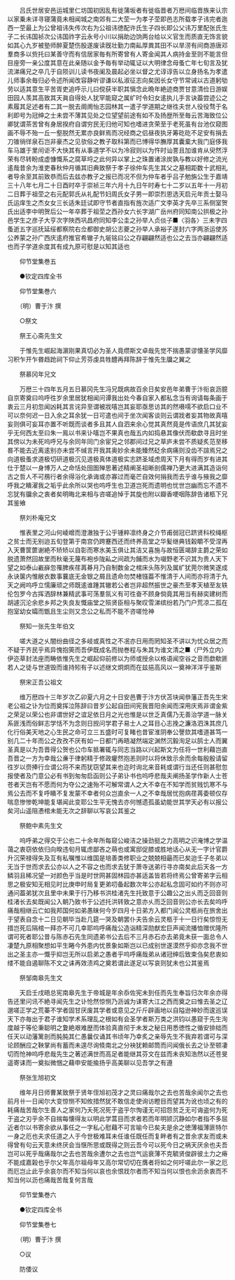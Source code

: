 <!-- { "loadSidebar": true } -->
　　吕氏世居安邑运城里仁坊国初因乱有徙蒲坂者有徙临晋者万厯间临晋族来认宗以家乗未详寻寝蒲竟未相闻城之南郊有二大茔一为孝子茔即邑志所载孝子讳完者迤西一茔最上为公曾祖讳失传次右为公祖讳徳配许氏生子四长即公父讳万里配张氏生子二长讳国祯次公讳国祚字云永号小川以捐助边饷两台给以义官生而质直无饰言貌如其心九岁被塾师醉夏楚伤股遂废读旣壮勤力南畆厚粪其田不以旱涝有间商游唐邓羣商多以赀托曰某善守而有信居家毎有所寄曾有人寄金闻其人病持金至则不能言但目座旁一亲公度其意在此亲随以金予毎有举动辄证以大明律念母蚤亡年七旬言及犹流涕痛兄之卒几于自陨训儿读书夜阑及晨起必坐以督之尤谆谆告以立身扬名为孝遣儿师事余毎归必令述所闻改容静听谬谦以私淑征志向矣因长女守节常诫以古道躬劬劳以适其意生平苦胥吏追呼示儿曰傥获半职其愼念此晩年絶迹商贾甘意清俭日游娱田园人羡其高致其天眞自得处人犹罕能窥之属纩时令妇女逺执儿手言诀葢尝迹公之素履其足述者有二其一脱去阛阓怡志园林其一遣子学道期之继徃夫世人役役骛于名利即号为冠绅之士未尝不薄其见处之位望望前途有如不及扬歴所至毎云苦海致位公卿犹谓茶苦曾有身居揆府自谓穷民无归他可知也嗜进贪荣至于老死虽有台池仅窥图画不辱不殆一丘一壑脱然无累亦良鲜焉而况经商之侣昼夜执牙筹矻矻不足安有捐去刀锥徜徉泉石岂非豪杰之见欤俗之教子取科第而已博得华膴厚其囊槖大我门庭侈我车马雄于里闬讵不大快其有从事道学不以为冷寂则以为忤时讪詈且加谁肯从臾然浮荣有尽转盼成虚慷慨系之腐草埒之此何异以掌上之珠置诸涂炭孰与教以好修之流光逺哉昔余为淮吏春秋仲月循其旧典致祭于孝子徐仲车先生其父之墓相距数十武相礼者导余至其前致恭而后去兹亦教子之报已而况不但为仲车者乎吕子勉旃公生于嘉靖三十八年七月二十日酉时卒于崇祯三年六月十九日午时寿七十二岁以五年十一月初二日葬于祖茔之右元配郭氏从礼配节妇周氏女子男一即崇烈恩选天启元年贡士娶马氏运庠生之杰女女三长适朱廷试即守节者直指有旌次适广文李英才先卒三系侧室贺氏出适李中明贺后公一年卒葬于祖茔之西孙女六长字湖广岳州府同知南公拱极之孙邑学生之彦子大亨次字陜西巩昌府同知李公圭之孙举人贞倓子■〈羽各〉三未字四蚤逝五字巡抚延绥都察院右佥都御史胡公志夔之孙举人承裕子遂封六字两浙运使苏公养蒙之孙广西庆逺府推官希辙子九埏铭曰公之存翩翩然适也公之去当亦翩翩然适也而子学道余度其有成九原可慰是以知其适也

　　仰节堂集巻五

　　●钦定四库全书

　　仰节堂集巻六

　　（明）曹于汴 撰

　　○祭文

　　祭王心斋先生文

　　于惟先生崛起海濵刚果真切必为圣人竟缵斯文卓哉先觉不揣愚蒙谬懐圣学风靡习积乍开乍昬趋跄祠下仰止芳芬虔具牲醴再拜陈辞于惟先生牖之翼之

　　祭慕冈年兄文

　　万厯三十四年五月五日慕冈先生冯兄既病故百余日矣安邑年弟曹于汴衔哀沥臆自京寄奠曰呜呼徃岁余里居犹相闻问谭我出处今春自家入都私念当有询请每条画于衷云三月初忽闻凶耗其言诧异至谓被戕嘻岂其妄耶亟思访其的然嗫嚅不欲启口业不可以奈何迟一日入余之耳余犹一日可遣也间于坐次闻客谈则云谓戕者妄其物故真嘻妄则俱可妄耳亦置不听既而谈者多且其人自泗来余心觉其真然竟是传语庶几其犹妄乎无何西太至曰朱一鳯以书来讣嘻岂不果真也哉五内如捣悬其像伏而欷歔寻且时坐其傍以为未死呜呼兄与余同年同门余宦兄之邻郡间过兄之草庐未尝不质疑炙范至移晷不能去近离逺别亦未尝不缄言开我其奥妙余未能臻然砭余病痛则没齿不諠焉兄之向道极蚤求道极切研道极沉见道极真体道极实志跻圣域虑周天下月有得而岁有进其仕于楚以一身博万人之命恬处囹圄殚思著述精阐圣祖晰剖儒禅乃更大进满其造诣何古之哲人不可鴈行者余得浴化承诲或亦寡过而毫芒自效何捐我而去乎谁与掖我之靡呼我之瞶濯我之垢乎此余所以哭也呜呼生也卫道岂死而遗明也忧世岂幽而忘不遗不忘犹有牖余之衷者矣明晦北来相与咨嗟追悼于其旋也附以瓣香哽咽陈辞告诸柩下兄其鉴飨

　　祭刘朴庵兄文

　　惟表里之河山何崚嶒而澄澈独于公乎锺粹凛终身之介节甫弱冠已跻贤科校绳枢之贫士而无别迨五旬登第于南宫仍跨蹇西还而终养高堂之华髪继典钱榖皭不受涅再入天曹筐篚谢絶不矫矫以自彰而寒氷美玉俱让其洁又喜施与故恒匮竭辞主爵之荣如脱遗萧然回故里而秋毫无蔑布袍歩陇畆之间疏为餔而水为啜野老不识其为贵人天下望之如泰山嶻嶭忽罹脾疾荏苒朞月乃自制数金之棺床头陈列及属纩犹莞尔微笑遂成永诀箧内惟敝衣数事蘘底无金银之屑且遗命勿焚楮镪葢不惟清于人间而亦将清于九天之阙呜呼立懦廉顽之师既逺谁踵其辙若公者岂非超然振世之豪杰至孝天植至友轶伦包罗今古挥洒辞林兼精武事可荡羣氛义有可徃奋不顾身倘竟其用当有赫奕建树而胡遽沉沦余悲乡邦之失良友慨庙堂之殒贤臣相与聚叹雪涕缤纷若乃门户荒凉二孤在抱室幼女孀而甑且生尘则又念公之私而不能不咨嗟怆神

　　祭知一张先生年伯文

　　嗟大道之乆闇纷曲径之多岐或真性之不冺亦日用而罔知圣不讲以为忧众居之而不疑于齐民乎焉异愧抱筴而吾伊既成名而抛巻程与朱其为谁文清之■〈尸外立内〉伊迩草封法座而畴依惟先生之崛起仰前修以为师或授余以格语闻空谷之音而歔欷匪若人之徒与世道毁而谁持矧有子以述继文炯炯而在兹挹高风以一奠神洋洋乎鉴斯

　　祭宋正吾公祖文

　　维万厯四十三年岁次乙卯夏六月之十日安邑曹于汴方伏苫块闻叅藩正吾先生宋老公祖之讣为位而奠挥泣陈辞曰昔岁公起自田间宪我晋阳余闻而深用庆焉非谓金紫之荣足以荣公也非谓世好之谊足依日月之光也惟是以世乏真儒乃无善治学道一脉关系匪浅而俗鲜志学恬不为念则日觊问学君子易士人之耳目心志挽之濂洛泗洙其庶几化行俗美天地之心生民之命可立三五盛时可复睹也昔宦淮阴奉公謦欬其嗜道甚笃一别几二十年而公之孜孜不厌有如一日都门再晤凝然端定渊然沉毅洵足以鹄士人而翼圣真是以为吾晋得公贺也公巾车抵署辄与同志当路以兴起斯文为任将一世利藉岂直吾晋之一方为幸哉公亷于律躬精于修政癯然抱恙则时以将休致示余而余每殷殷请留徃岁以赍捧行佥谓公将不来而犹窃望其来也迩时询北来音耗或谓行当还任则甚慰忽报使者及门意公必有书到匆匆启函则公子弟讣书也呜呼悲哉夫阐扬圣学作新人士苍苍者天岂有不愿而何为夺公之速殆不可解常谓人之大不幸在不知学而贫贱饥寒不与焉公去而不复呼瞶不复发蒙不幸者何众岂直余一人之不幸哉居忧抱病荏苒委顿仅存喘息惨惨乾坤能复堪闻此变耶公生平无愧去亦何憾遗孤虽幼能世其学天必有以报公矣河山遥阻慿棺未能无次之辞聊以写哀公其鉴之

　　祭鲍中素先生文

　　呜呼弟之得交于公也二十余年所每窥公峻洁之操劲挺之力高明之识淹博之学温蔼之衷窃依依归向暌违旬月辄虑鄙吝之萌也或寓邸促膝或胜地话心从无一字计官爵升沉荣禄得失及互有私嘱惟以维国是培善类修职业之兢兢相朂而已矣迨壬子冬弟以无当于世而求去公亦以人之不容之也而求去犹于萧寺送弟行寻亦南矣此后天各一方鳞羽且稀况望一对颜色乎当是时世网甚固林园亦甚适盖皆若将终焉公曾寄弟字云相思之极安知无相见时比庚申时局复更弟叨备起数次年公亦起私念固可如约不则亦可通问葢弟犹次且里中未果于行乃移书洪桂渚先生托致意于公趣公之出乆而乏回音则桂渚长去矣既闻公入朝乃致书于公述托洪转致之意亦乆而乏回音则公亦长去矣呜呼痛哉相继云亡如我邦国何如弟愚昧何今岁四月十日弟方入都门闻公灵柩尚在旅舍出于望表自念十二日见朝毕当赴几筵一哭及朝罢仆夫告余云灵柩于十一日行矣惊怛无措岂死后隔棺一拜亦不可几幸耶呜呼痛哉公造诣精深勋猷宏巨声闻流播恤赠优隆所谓可死者耶公昔与陈赤石先生同遗弟书公去后不三月赤石亦去弟竟未获一面总令人凄楚九原相聚想如平生睠今外患内忧景象如斯岂以已成别世遂漠然乎抑亦念我不世出之圣主亦一慨乎抑岂无所以启弟之愚者乎呜呼痛哉弟从诸冠绅后致束刍矣悲衷如缕不能自遏聊陈不文之诔再效渍鸡之奠若谓此遂足以写哀则犹未也公其鉴焉

　　祭邹南皋先生文

　　天启壬戌晤总宪南皋先生于帝城是年余忝佐宪未到任而先生奉旨归次年余亦得告还里问讯不絶寻闻先生之讣怆然惊恻乃沥诚为诔寄大江之西而奠之曰惟去圣之辽邈嗟正学之荒蓁不学者固甘厌废其学者或意见之斤斤辟画地以自隘逊神妙而逡巡误天下亦毎出于君子谁知学术系理乱之根如有会圣学者斯万类之洪钧以愚窥于先生洵度越于等伦秉聪明之夐絶艰难歴而体验真直彻于未发之秘日用悉徳性之循安排绌而任天以动藩篱剖而肫肫其仁愚曩仅诵其书顷年乃幸炙之亲辱先生不我弃若谓可与深论顾酬应之鞅掌尚有蓄而未遑尽询倐南北之分袂犹赖邮筒而问闻俄长去之讣至顿凄切而怆神呜呼悲哉先生之著述满世而高足者能继其芬文在兹而未丧知浩然以还苍旻遥寄诔而一奠拟微悃之藉申安能揄扬乎高美聊以见吾学之有遵

　　祭张生旭初文

　　维年月日师曹某致祭于贤年侄旭初茂才之灵曰痛哉尔之去也苦哉余闻尔之去也前月卄一日闻尔大变惊恻不知攸措然犹不敢信走使询访瞪目而望其为讹也顷之有的耗痛哉苦哉尔生善人之家何乃夭死况死于盗乎尔恂谨无可招怨贫乏无可诲盗何为死于盗之刃乎余不自揣每懐得友以明此学蒿目而求者若而年明颕沉静如尔者指不多屈近者尔以书寄余欲从事任之一字私心慰藉不可言喻今已矣夫是余之徳薄福薄匪特尔一身之厄也夫求任道之人于今世极难耳未任谁任既任而复畔者有之昔余求友而或未得曾有句云天意未终厌会当惬所思或既得之则云吾今可以死今日之祸天厌余也夫吾岂可以死乎哉痛哉尔之去也苦哉余遭尔之去也岂气运衰薄不克毓贤俊辟彼土力之瘠不能成嘉榖也乎尔父年高尔祖母年又高尔常切切在膺者将如之何吁嗟此尔一家之厄而厄岂止此乎余哀尔而不知当何以哀也余恨戕尔者而不知当何以恨也余沥余衷而不知当何以沥也痛哉苦哉复何言哉

　　仰节堂集巻六

　　●钦定四库全书

　　仰节堂集巻七

　　（明）曹于汴 撰

　　○议

　　防倭议

